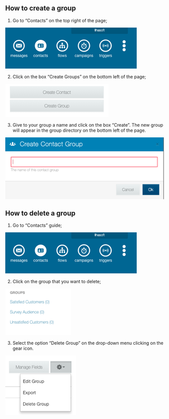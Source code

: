 ## How to create a group ##

1. Go to “Contacts” on the top right of the page;

![](/img/groups/contact.png)

2. Click on the box “Create Groups” on the bottom left of the page;

![](/img/groups/create_contact.png)

3. Give to your group a name and click on the box “Create”. The new group will appear in the group directory on the bottom left of the page.

![](/img/groups/Create_group.png)

## How to delete a group ##

1. Go to “Contacts” guide;

![](/img/groups/contact.png)

2. Click on the group that you want to delete;

![](/img/groups/groups.png)

3. Select the option “Delete Group” on the drop-down menu clicking on the gear icon.

![](/img/groups/Delete_group.png)
